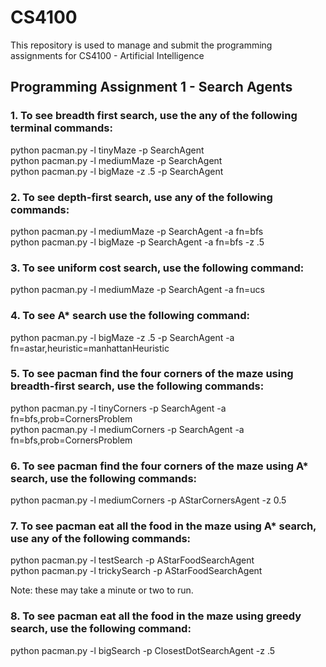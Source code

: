 # CS4100

This repository is used to manage and submit the programming assignments for CS4100 - Artificial Intelligence

## Programming Assignment 1 - Search Agents
### 1. To see breadth first search, use the any of the following terminal commands:
python pacman.py -l tinyMaze -p SearchAgent  
python pacman.py -l mediumMaze -p SearchAgent  
python pacman.py -l bigMaze -z .5 -p SearchAgent  

### 2. To see depth-first search, use any of the following commands:
python pacman.py -l mediumMaze -p SearchAgent -a fn=bfs  
python pacman.py -l bigMaze -p SearchAgent -a fn=bfs -z .5  

### 3. To see uniform cost search, use the following command:
python pacman.py -l mediumMaze -p SearchAgent -a fn=ucs  

### 4. To see A* search use the following command:
python pacman.py -l bigMaze -z .5 -p SearchAgent -a fn=astar,heuristic=manhattanHeuristic  

### 5. To see pacman find the four corners of the maze using breadth-first search, use the following commands:
python pacman.py -l tinyCorners -p SearchAgent -a fn=bfs,prob=CornersProblem  
python pacman.py -l mediumCorners -p SearchAgent -a fn=bfs,prob=CornersProblem  

### 6. To see pacman find the four corners of the maze using A* search, use the following commands:
python pacman.py -l mediumCorners -p AStarCornersAgent -z 0.5  

### 7. To see pacman eat all the food in the maze using A* search, use any of the following commands:
python pacman.py -l testSearch -p AStarFoodSearchAgent  
python pacman.py -l trickySearch -p AStarFoodSearchAgent  

Note: these may take a minute or two to run.  

### 8. To see pacman eat all the food in the maze using greedy search, use the following command:
python pacman.py -l bigSearch -p ClosestDotSearchAgent -z .5  
